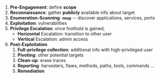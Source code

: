1. **Pre-Engagement**: define **scope**
2. **Reconnaissance**: gather **publicly** available info about target
3. **Enumeration-Scanning**: **`nmap`** -- discover applications, services, ports
4. **Exploitation**: vulnerabilities
5. **Privilege Escalation**: once foothold is gained, 
	- **Horizontal** Escalation: transition to other user
	- **Vertical** Escalation: admin access
6. **Post-Exploitation**
	1. **Full-privilege collection**: additional info with high-privileged user
	2. **Pivoting**: other potential targets
	3. **Clean-up**: erase traces
	4. **Reporting**: harvesters, flaws, methods, paths, tools, commands ...
	5. **Remediation**
